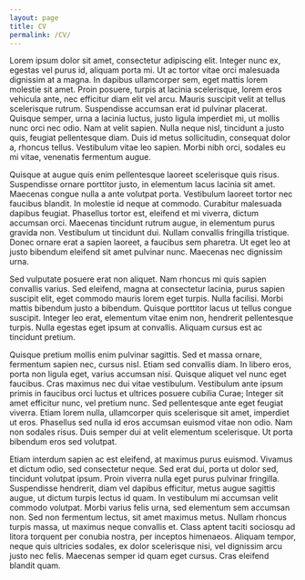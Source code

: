 ```yaml
---
layout: page
title: CV
permalink: /CV/
---
```


Lorem ipsum dolor sit amet, consectetur adipiscing elit. Integer nunc ex, egestas vel purus id, aliquam porta mi. Ut ac tortor vitae orci malesuada dignissim at a magna. In dapibus ullamcorper sem, eget mattis lorem molestie sit amet. Proin posuere, turpis at lacinia scelerisque, lorem eros vehicula ante, nec efficitur diam elit vel arcu. Mauris suscipit velit at tellus scelerisque rutrum. Suspendisse accumsan erat id pulvinar placerat. Quisque semper, urna a lacinia luctus, justo ligula imperdiet mi, ut mollis nunc orci nec odio. Nam at velit sapien. Nulla neque nisl, tincidunt a justo quis, feugiat pellentesque diam. Duis id metus sollicitudin, consequat dolor a, rhoncus tellus. Vestibulum vitae leo sapien. Morbi nibh orci, sodales eu mi vitae, venenatis fermentum augue.

Quisque at augue quis enim pellentesque laoreet scelerisque quis risus. Suspendisse ornare porttitor justo, in elementum lacus lacinia sit amet. Maecenas congue nulla a ante volutpat porta. Vestibulum laoreet tortor nec faucibus blandit. In molestie id neque at commodo. Curabitur malesuada dapibus feugiat. Phasellus tortor est, eleifend et mi viverra, dictum accumsan orci. Maecenas tincidunt rutrum augue, in elementum purus gravida non. Vestibulum ut tincidunt dui. Nullam convallis fringilla tristique. Donec ornare erat a sapien laoreet, a faucibus sem pharetra. Ut eget leo at justo bibendum eleifend sit amet pulvinar nunc. Maecenas nec dignissim urna.

Sed vulputate posuere erat non aliquet. Nam rhoncus mi quis sapien convallis varius. Sed eleifend, magna at consectetur lacinia, purus sapien suscipit elit, eget commodo mauris lorem eget turpis. Nulla facilisi. Morbi mattis bibendum justo a bibendum. Quisque porttitor lacus ut tellus congue suscipit. Integer leo erat, elementum vitae enim non, hendrerit pellentesque turpis. Nulla egestas eget ipsum at convallis. Aliquam cursus est ac tincidunt pretium.

Quisque pretium mollis enim pulvinar sagittis. Sed et massa ornare, fermentum sapien nec, cursus nisl. Etiam sed convallis diam. In libero eros, porta non ligula eget, varius accumsan nisi. Quisque aliquet vel nunc eget faucibus. Cras maximus nec dui vitae vestibulum. Vestibulum ante ipsum primis in faucibus orci luctus et ultrices posuere cubilia Curae; Integer sit amet efficitur nunc, vel pretium nunc. Sed pellentesque ante eget feugiat viverra. Etiam lorem nulla, ullamcorper quis scelerisque sit amet, imperdiet ut eros. Phasellus sed nulla id eros accumsan euismod vitae non odio. Nam non sodales risus. Duis semper dui at velit elementum scelerisque. Ut porta bibendum eros sed volutpat.

Etiam interdum sapien ac est eleifend, at maximus purus euismod. Vivamus et dictum odio, sed consectetur neque. Sed erat dui, porta ut dolor sed, tincidunt volutpat ipsum. Proin viverra nulla eget purus pulvinar fringilla. Suspendisse hendrerit, diam vel dapibus efficitur, metus augue sagittis augue, ut dictum turpis lectus id quam. In vestibulum mi accumsan velit commodo volutpat. Morbi varius felis urna, sed elementum sem accumsan non. Sed non fermentum lectus, sit amet maximus metus. Nullam rhoncus turpis massa, ut maximus neque convallis et. Class aptent taciti sociosqu ad litora torquent per conubia nostra, per inceptos himenaeos. Aliquam tempor, neque quis ultricies sodales, ex dolor scelerisque nisi, vel dignissim arcu justo nec felis. Maecenas semper id quam eget cursus. Cras eleifend blandit quam. 
